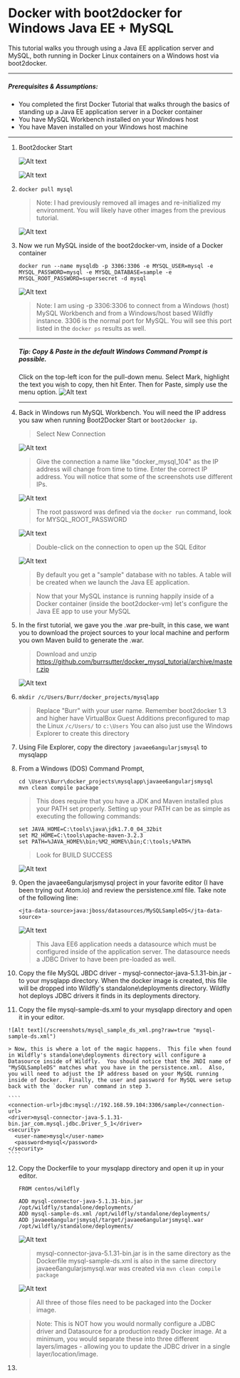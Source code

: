 Docker with boot2docker for Windows Java EE + MySQL
===================================================

This tutorial walks you through using a Java EE application server and MySQL, both running in Docker Linux containers on a Windows host via boot2docker.

* * *
##### Prerequisites & Assumptions:
* You completed the first Docker Tutorial that walks through the basics of standing up a Java EE application server in a Docker container
* You have MySQL Workbench installed on your Windows host
* You have Maven installed on your Windows host machine
* * *


1. Boot2docker Start

    ![Alt text](/screenshots/boot2docker_start_menu.png?raw=true "Start Menu")

    ![Alt text](/screenshots/start_sh_running.png?raw=true "Boot2Docker Command Prompt")

2. `docker pull mysql`

    > Note: I had previously removed all images and re-initialized my environment.  You will likely have other images from the previous tutorial.

    ![Alt text](/screenshots/docker_pull_mysql.png?raw=true "docker pull mysql")


3. Now we run MySQL inside of the boot2docker-vm, inside of a Docker container

    ````
    docker run --name mysqldb -p 3306:3306 -e MYSQL_USER=mysql -e MYSQL_PASSWORD=mysql -e MYSQL_DATABASE=sample -e  MYSQL_ROOT_PASSWORD=supersecret -d mysql
    ````

    ![Alt text](/screenshots/docker_run_mysql.png?raw=true "docker run mysql")

    > Note: I am using -p 3306:3306 to connect from a Windows (host) MySQL Workbench and from a Windows/host based Wildfly instance. 3306 is the normal port for MySQL.  You will see this port listed in the `docker ps` results as well.

    * * *
    ##### Tip: Copy & Paste in the default Windows Command Prompt is possible.  
    Click on the top-left icon for the pull-down menu.  Select Mark, highlight the text you wish to copy, then hit Enter. Then for Paste, simply use the menu option.
    ![Alt text](/screenshots/mark_paste.png?raw=true "DOS/Command Prompt Copy & Paste")

    * * *

4. Back in Windows run MySQL Workbench.  You will need the IP address you saw when running Boot2Docker Start or `boot2docker ip`.

    > Select New Connection

    ![Alt text](/screenshots/mysql_workbench_new_connection.png?raw=true "new connection")

    > Give the connection a name like "docker_mysql_104" as the IP address will change from time to time. Enter the correct IP address.  You will notice that some of the screenshots use different IPs.

    ![Alt text](/screenshots/connect_to_database.png?raw=true "New Connection Dialog")

    > The root password was defined via the `docker run` command, look for MYSQL_ROOT_PASSWORD

    ![Alt text](/screenshots/mysql_root_password.png?raw=true "Root Password Prompt")

    > Double-click on the connection to open up the SQL Editor

    ![Alt text](/screenshots/mysql_sql_editor.png?raw=true "SQL Editor")


    > By default you get a "sample" database with no tables.  A table will be created when we launch the Java EE application.

    > Now that your MySQL instance is running happily inside of a Docker container (inside the boot2docker-vm)
let's configure the Java EE app to use your MySQL

5. In the first tutorial, we gave you the .war pre-built, in this case, we want you to download the project sources to your local machine and perform you own Maven build to generate the .war.

    > Download and unzip <https://github.com/burrsutter/docker_mysql_tutorial/archive/master.zip>

    ![Alt text](/screenshots/download_unzip.png?raw=true "Download and Unzip")


6.  `mkdir /c/Users/Burr/docker_projects/mysqlapp`

    > Replace "Burr" with your user name.  Remember boot2docker 1.3 and higher have VirtualBox Guest Additions preconfigured to map the Linux `/c/Users/` to `c:\Users`
    > You can also just use the Windows Explorer to create this directory

7. Using File Explorer, copy the directory `javaee6angularjsmysql` to mysqlapp

8. From a Windows (DOS) Command Prompt,
    ````
    cd \Users\Burr\docker_projects\mysqlapp\javaee6angularjsmysql
    mvn clean compile package
    ````


    > This does require that you have a JDK and Maven installed plus your PATH set properly.  Setting up your PATH can be as simple as executing the following commands:

    ````
    set JAVA_HOME=C:\tools\java\jdk1.7.0_04_32bit
    set M2_HOME=C:\tools\apache-maven-3.2.3
    set PATH=%JAVA_HOME%\bin;%M2_HOME%\bin;C:\tools;%PATH%
    ````

    > Look for BUILD SUCCESS

    ![Alt text](/screenshots/build_success.png?raw=true "mvn clean compile package")

9. Open the javaee6angularjsmysql project in your favorite editor (I have been trying out Atom.io) and review the persistence.xml file.  Take note of the following line:

    ````
    <jta-data-source>java:jboss/datasources/MySQLSampleDS</jta-data-source>
    ````

    ![Alt text](/screenshots/persistence_xml.png?raw=true "persistence.xml")

    > This Java EE6 application needs a datasource which must be configured inside of the application server.  The datasource needs a JDBC Driver to have been pre-loaded as well.  

10.  Copy the file MySQL JBDC driver - mysql-connector-java-5.1.31-bin.jar - to your mysqlapp directory.  When the docker image is created, this file will be dropped into Wildfly's standalone\deployments directory.  Wildfly hot deploys JDBC drivers it finds in its deployments directory.


11.  Copy the file mysql-sample-ds.xml to your mysqlapp directory and open it in your editor.

    ![Alt text](/screenshots/mysql_sample_ds_xml.png?raw=true "mysql-sample-ds.xml")

    > Now, this is where a lot of the magic happens.  This file when found in Wildfly's standalone\deployments directory will configure a Datasource inside of Wildfly.  You should notice that the JNDI name of "MySQLSampleDS" matches what you have in the persistence.xml.  Also, you will need to adjust the IP address based on your MySQL running inside of Docker.  Finally, the user and password for MySQL were setup back with the `docker run` command in step 3.

    ````
    <connection-url>jdbc:mysql://192.168.59.104:3306/sample</connection-url>
    <driver>mysql-connector-java-5.1.31-bin.jar_com.mysql.jdbc.Driver_5_1</driver>
    <security>
      <user-name>mysql</user-name>
      <password>mysql</password>
    </security>
    ````

12. Copy the Dockerfile to your mysqlapp directory and open it up in your editor.

    ````
    FROM centos/wildfly

    ADD mysql-connector-java-5.1.31-bin.jar /opt/wildfly/standalone/deployments/
    ADD mysql-sample-ds.xml /opt/wildfly/standalone/deployments/
    ADD javaee6angularjsmysql/target/javaee6angularjsmysql.war /opt/wildfly/standalone/deployments/
    ````
    ![Alt text](/screenshots/mysqlapp_with_Dockerfile.png?raw=true "mysqlapp directory with Dockerfile")

    > mysql-connector-java-5.1.31-bin.jar is in the same directory as the Dockerfile
    > mysql-sample-ds.xml is also in the same directory
    > javaee6angularjsmysql.war was created via `mvn clean compile package`

    ![Alt text](/screenshots/target_directory.png?raw=true "target directory")

    > All three of those files need to be packaged into the Docker image.

    > Note: This is NOT how you would normally configure a JDBC driver and Datasource for a production ready Docker image.  At a minimum, you would separate these into three different layers/images - allowing you to update the JDBC driver in a single layer/location/image.


13. 
